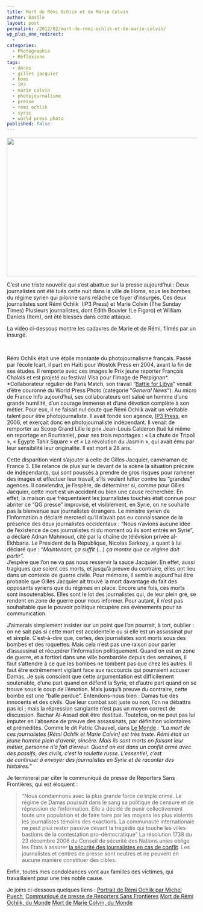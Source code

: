 ```yaml
---
title: Mort de Rémi Ochlik et de Marie Colvin
author: Basile
layout: post
permalink: /2012/02/mort-de-remi-ochlik-et-de-marie-colvin/
wp_plus_one_redirect:
  -
categories:
  - Photographie
  - Réflexions
tags:
  - décès
  - gilles jacquier
  - homs
  - IP3
  - marie colvin
  - photojournalisme
  - presse
  - rémi ochlik
  - syrie
  - world press photo
published: false
---
```

<p style="text-align: center;">
  <a href="{{ site.url }}/assets/screen-2012-02-22-à-18.00.16.jpg"><img class="aligncenter  wp-image-812" title="screen- 2012-02-22 à 18.00.16" src="{{ site.url }}/assets/screen-2012-02-22-à-18.00.16.jpg" alt="" width="560" height="367" /></a>
</p>

C&#8217;est une triste nouvelle qui s&#8217;est abattue sur la presse aujourd&#8217;hui :
Deux journalistes ont été tués cette nuit dans la ville de Homs, sous les bombes du régime syrien qui pilonne sans relâche ce foyer d&#8217;insurgés. Ces deux journalistes sont Rémi Ochlik  (IP3 Press) et Marie Colvin (The Sunday Times)
Plusieurs journalistes, dont Edith Bouvier (Le Figaro) et William Daniels (Item), ont été blessés dans cette attaque.

La vidéo ci-dessous montre les cadavres de Marie et de Rémi, filmés par un insurgé.



&nbsp;

Rémi Ochlik était une étoile montante du photojournalisme français. Passé par l&#8217;école Icart, il part en Haïti pour Wostok Press en 2004, avant la fin de ses études. Il remporte avec ces images le Prix jeune reporter François Chalais et est projeté au festival Visa pour l&#8217;image de Perpignan*.
*Collaborateur régulier de Paris Match, son travail &#8220;[Battle for Libya][1]&#8221; venait d&#8217;être couronné du World Press Photo (catégorie &#8220;*General News*&#8220;).
Au micro de France Info aujourd&#8217;hui, ses collaborateurs ont salué un homme d&#8217;une grande humilité, d&#8217;un courage immense et d&#8217;une dévotion complète à son métier. Pour eux, il ne faisait nul doute que Rémi Ochlik avait un véritable talent pour être photojournaliste.
Il avait fondé son agence, [IP3 Press][2], en 2006, et exerçait donc en photojournaliste indépendant. Il venait de remporter au Scoop Grand Lille le prix Jean-Louis Calderon (tué lui même en reportage en Roumanie), pour ses trois reportages : « La chute de Tripoli », « Egypte Tahir Square » et « La révolution du Jasmin », qui avait ému par leur sensibilité leur originalité.
Il est mort à 28 ans.

Cette disparition vient s&#8217;ajouter à celle de Gilles Jacquier, caméraman de France 3. Elle relance de plus sur le devant de la scène la situation précaire de indépendants, qui sont poussés à prendre de gros risques pour ramener des images et effectuer leur travail, s&#8217;ils veulent lutter contre les &#8220;grandes&#8221; agences.
Il conviendra, je l&#8217;espère, de déterminer si, comme pour Gilles Jacquier, cette mort est un accident ou bien une cause recherchée. En effet, la maison que fréquentaient les journalistes touchés était connue pour abriter ce &#8220;QG presse&#8221; improvisé, et visiblement, en Syrie, on ne souhaite pas la bienvenue aux journalistes étrangers.
Le ministre syrien de l&#8217;Information a déclaré mercredi qu&#8217;il n&#8217;avait pas eu connaissance de la présence des deux journalistes occidentaux : &#8220;Nous n&#8217;avions aucune idée de l&#8217;existence de ces journalistes ni du moment où ils sont entrés en Syrie&#8221;, a déclaré Adnan Mahmoud, cité par la chaîne de télévision privée al-Ekhbaria.
Le Président de la République, Nicolas Sarkozy, a quant à lui déclaré que : &#8220;<em id="mf36">Maintenant, ça suffit</em> (…) <em id="mf37">ça montre que ce régime doit partir&#8221;.<br /> </em>J&#8217;espère que l&#8217;on ne va pas nous resservir la sauce Jacquier. En effet, aussi tragiques que soient ces morts, et jusqu&#8217;à preuve du contraire, elles ont lieu dans un contexte de guerre civile. Pour mémoire, il semble aujourd&#8217;hui être probable que Gilles Jacquier ait trouvé la mort davantage du fait des opposants syriens que du régimes en place.
Encore une fois, ces morts sont insoutenables. Elles sont le lot des journalistes qui, de leur plein gré, se rendent en zone de guerre pour nous informer. Pour autant, il n&#8217;est pas souhaitable que le pouvoir politique récupère ces événements pour sa communication.

J&#8217;aimerais simplement insister sur un point que l&#8217;on pourrait, à tort, oublier : on ne sait pas si cette mort est accidentelle ou si elle est un assassinat pur et simple. C&#8217;est-à-dire que, certes, des journalistes sont morts sous des bombes et des roquettes. Mais cela n&#8217;est pas une raison pour parler d&#8217;assassinat et récupérer l&#8217;information politiquement. Quand on est en zone de guerre, et a fortiori dans une ville bombardée depuis des semaines, il faut s&#8217;attendre à ce que les bombes ne tombent pas que chez les autres. Il faut être extrêmement vigilant face aux raccourcis qui pourraient accuser Damas.
Je suis conscient que cette argumentation est difficilement soutenable, d&#8217;une part quand on défend la Syrie, et d&#8217;autre part quand on se trouve sous le coup de l&#8217;émotion. Mais jusqu&#8217;à preuve du contraire, cette bombe est une &#8220;balle perdue&#8221;.
Entendons-nous bien : Damas tue des innocents et des civils. Que leur combat soit juste ou non, l&#8217;on ne débattra pas ici ; mais la répression sanglante n&#8217;est pas un moyen correct de discussion. Bachar Al-Assad doit être destitué. Toutefois, on ne peut pas lui imputer en l&#8217;absence de preuve des assassinats, par définition volontaires et prémédités.
Comme le dit Patric Chauvel, dans [Le Monde][3] : &#8220;*La mort de ces journalistes [Rémi Ochlik et Marie Colvin] est très triste. Rémi était un jeune homme plein d&#8217;avenir, sincère. Mais ils sont morts en faisant leur métier, personne n&#8217;a fait d&#8217;erreur. Quand on est dans un conflit armé avec des passifs, des civils, c&#8217;est la roulette russe. L&#8217;essentiel, c&#8217;est de continuer à envoyer des journalistes en Syrie et de raconter des histoires.&#8221;*

Je terminerai par citer le communiqué de presse de Reporters Sans Frontières, qui est éloquent :

> “Nous condamnons avec la plus grande force ce triple crime. Le régime de Damas poursuit dans le sang sa politique de censure et de répression de l’information. Elle a décidé de punir collectivement toute une population et de faire taire par les moyens les plus violents les journalistes témoins des exactions. La communauté internationale ne peut plus rester passive devant la tragédie qui touche les villes bastions de la contestation pro-démocratique”
> La résolution 1738 du 23 décembre 2006 du Conseil de sécurité des Nations unies oblige les Etats à assurer [la sécurité des journalistes en cas de conflit][4]. Les journalistes et centres de presse sont neutres et ne peuvent en aucune manière constituer des cibles.

Enfin, toutes mes condoléances vont aux familles des victimes, qui travaillaient pour une très noble cause.

Je joins ci-dessous quelques liens :
[Portrait de Rémi Ochlik par Michel Puech ][5]
[Communiqué de presse de Reporters Sans Frontières][6]
[Mort de Rémi Ochlik, du Monde][7]
[Mort de Marie Colvin, du Monde][8]

<div class="wp_plus_one_button" style="margin: 0 8px 8px 0; float:left; ">
  <g:plusone count="false" href="http://blog.basilesimon.fr/2012/02/mort-de-remi-ochlik-et-de-marie-colvin/" callback="wp_plus_one_handler"></g:plusone>
</div>

 [1]: http://www.worldpressphoto.org/photo/2012remiochlikgns1-al?gallery=2634&photographer=2616
 [2]: http://www.ip3-press.com/
 [3]: http://www.lemonde.fr/proche-orient/article/2012/02/22/journaliste-en-syrie-c-est-la-roulette-russe_1646865_3218.html#ens_id=1481132
 [4]: http://fr.rsf.org/la-charte-sur-la-securite-des-12-04-2007,21668.html
 [5]: http://lalettredelaphotographie.com/archives/by_date/2011-12-13/5080/scoop-grand-lille-2011-remi-ochlik
 [6]: http://fr.rsf.org/syrie-journalistes-pris-au-piege-dans-l-22-02-2012,41919.html
 [7]: http://www.lemonde.fr/proche-orient/article/2012/02/22/jeune-photojournaliste-remi-ochlik-avait-couvert-toutes-les-revoltes-arabes_1646658_3218.html
 [8]: http://www.lemonde.fr/international/article/2012/02/22/marie-colvin-une-correspondante-de-guerre-americaine-specialiste-du-monde-arabe_1646681_3210.html
